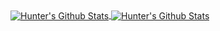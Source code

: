 <a href="https://github.com/StrangeRanger">
  <img align="center" src="github-readme-stats.strangeranger.vercel.app/api?username=StrangeRanger&show_icons=true&theme=material-palenight&count_private=true&hide_border=true&hide_title=true" alt="Hunter's Github Stats" />
</a>
<a href="https://github.com/StrangeRanger">
  <img align="center" src="github-readme-stats.strangeranger.vercel.app/api/top-langs/?username=StrangeRanger&layout=compact&theme=material-palenight&hide_border=true" alt="Hunter's Github Stats" />
</a>
